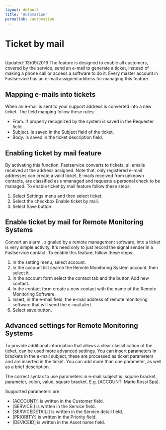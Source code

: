 ```yaml
---
layout: default
title: "Automation"
permalink: /automation
---
```


<h1>Ticket by mail</h1>
<p><br>
Updated: 13/09/2016
The feature is designed to enable all customers, covered by the service, send an e-mail to generate a ticket, instead of making a phone call or access a software to do it. Every master account in Fastservice has an e-mail assigned address for managing this feature.
</p>

<h2>Mapping e-mails into tickets</h2>
<p>
When an e-mail is sent to your support address is converted into a new ticket. The field mapping follow these rules:
<ul>
<li>From. If properly recognized by the system is saved in the Requester field.</li>
<li>Subject. Is saved in the Subject field of the ticket.</li>
<li>Body. Is saved in the ticket description field.</li>
</ul>
</p>
<h2>Enabling ticket by mail feature</h2>
<p>
By activating this function, Fastservice converts to tickets, all emails received at the address assigned. Note that, only registered e-mail addresses can create a valid ticket. E-mails received from unknown contacts, are classified as unmanaged and requests a personal check to be managed. To enable ticket by mail feature follow these steps:
<ol>
<li>Select Settings menu and then select ticket.</li>
<li>Select the checkbox Enable ticket by mail.</li>
<li>Select Save button.</li>
</ol>
</p>
<h2>Enable ticket by mail for Remote Monitoring Systems</h2>
<p>
Convert an alarm , signaled by a remote management software, into a ticket is very simple activity, It's need only to just record the signal sender in a Fastservice contact. To enable this feature, follow these steps:
<ol>
<li>In the setting menu, select account.</li>
<li>In the account list search the Remote Monitoring System account, then select it.</li>
<li>In the account form select the contact tab and the button Add new contact.</li>
<li>In the contact form create a new contact with the name of the Remote Monitoring Software.</li>
<li>Insert, in the e-mail field, the e-mail address of remote monitoring software that will send the e-mail alert.</li>
<li>Select save button.</li>
</ol>
</p>
<h2>Advanced settings for Remote Monitoring Systems</h2>
<p>
To provide additional information that allows a clear classification of the ticket, can be used more advanced settings. You can insert parameters in brackets in the e-mail subject, these are processed as ticket parameters and are inserted in the ticket. You can add more than one parameter, as well as a brief description.

The correct syntax to use parameters in e-mail subject is: square bracket, parameter, colon, value, square bracket. E.g. [ACCOUNT: Mario Rossi Spa].

Supported parameters are:
<ul>
<li>[ACCOUNT:] is written in the Customer field.</li>
<li>[SERVICE:] is written in the Service field.</li>
<li>[SERVICEDETAIL:] is written in the Service detail field.</li>
<li>[PRIORITY:] is written in the Priority field.</li>
<li>[DEVICEID] is written in the Asset name field.</li>
</ul>
</p>